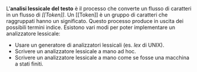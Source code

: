 L'__analisi lessicale del testo__ è il processo che converte un flusso di caratteri in un flusso di _[[Token]]_.
Un [[Token]] è un gruppo di caratteri che raggruppati hanno un significato.
Questo processo produce in uscita dei possibili termini indice.
Esistono vari modi per poter implementare un analizzatore lessicale:
- Usare un generatore di analizzatori lessicali (es. _lex_ di UNIX).
- Scrivere un analizzatore lessicale a mano ad hoc.
- Scrivere un analizzatore lessicale a mano come se fosse una macchina a stati finiti.